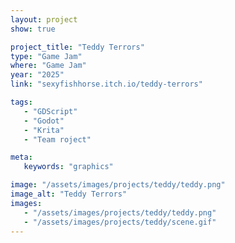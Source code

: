 ```yaml
---
layout: project
show: true

project_title: "Teddy Terrors"
type: "Game Jam"
where: "Game Jam"
year: "2025"
link: "sexyfishhorse.itch.io/teddy-terrors"

tags: 
   - "GDScript"
   - "Godot"
   - "Krita"
   - "Team roject"

meta:
   keywords: "graphics"

image: "/assets/images/projects/teddy/teddy.png"
image_alt: "Teddy Terrors"
images:
   - "/assets/images/projects/teddy/teddy.png"
   - "/assets/images/projects/teddy/scene.gif"
---
```

